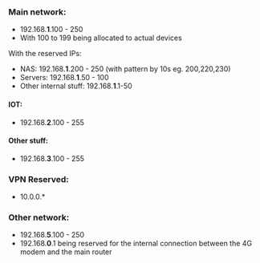 ### Main network:
* 192.168.**1**.100 - 250
* With 100 to 199 being allocated to actual devices 

With the reserved IPs:
* NAS: 192.168.**1**.200 - 250 (with pattern by 10s eg. 200,220,230)
* Servers: 192.168.**1**.50 - 100
* Other internal stuff: 192.168.**1**.1-50

#### IOT:
* 192.168.**2**.100 - 255

#### Other stuff:
* 192.168.**3**.100 - 255

### VPN Reserved:
* 10.0.0.*

### Other network:
* 192.168.**5**.100 - 250
* 192.168.**0**.1 being reserved for the internal connection between the 4G modem and the main router